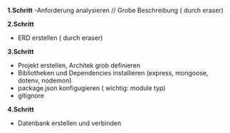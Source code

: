 
**1.Schritt**
-Anforderung analysieren // Grobe Beschreibung ( durch eraser)

**2.Schritt**
- ERD erstellen ( durch eraser)

**3.Schritt**

- Projekt erstellen, Architek grob definieren
- Bibliotheken und Dependencies installieren (express, mongoose, dotenv, nodemon)
- package.json konfigugieren ( wichtig: module typ)
- gitignore

**4.Schritt**

- Datenbank erstellen und verbinden
